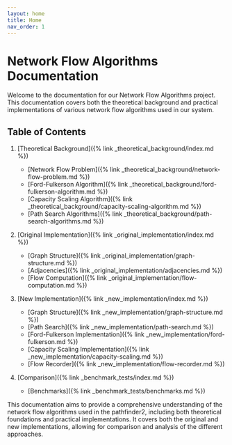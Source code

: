 ```yaml
---
layout: home
title: Home
nav_order: 1
---
```


# Network Flow Algorithms Documentation

Welcome to the documentation for our Network Flow Algorithms project. This documentation covers both the theoretical background and practical implementations of various network flow algorithms used in our system.

## Table of Contents

1. [Theoretical Background]({% link _theoretical_background/index.md %})
   - [Network Flow Problem]({% link _theoretical_background/network-flow-problem.md %})
   - [Ford-Fulkerson Algorithm]({% link _theoretical_background/ford-fulkerson-algorithm.md %})
   - [Capacity Scaling Algorithm]({% link _theoretical_background/capacity-scaling-algorithm.md %})
   - [Path Search Algorithms]({% link _theoretical_background/path-search-algorithms.md %})

2. [Original Implementation]({% link _original_implementation/index.md %})
   - [Graph Structure]({% link _original_implementation/graph-structure.md %})
   - [Adjacencies]({% link _original_implementation/adjacencies.md %})
   - [Flow Computation]({% link _original_implementation/flow-computation.md %})

3. [New Implementation]({% link _new_implementation/index.md %})
   - [Graph Structure]({% link _new_implementation/graph-structure.md %})
   - [Path Search]({% link _new_implementation/path-search.md %})
   - [Ford-Fulkerson Implementation]({% link _new_implementation/ford-fulkerson.md %})
   - [Capacity Scaling Implementation]({% link _new_implementation/capacity-scaling.md %})
   - [Flow Recorder]({% link _new_implementation/flow-recorder.md %})

4. [Comparison]({% link _benchmark_tests/index.md %})
   - [Benchmarks]({% link _benchmark_tests/benchmarks.md %})

This documentation aims to provide a comprehensive understanding of the network flow algorithms used in the pathfinder2, including both theoretical foundations and practical implementations. It covers both the original and new implementations, allowing for comparison and analysis of the different approaches.